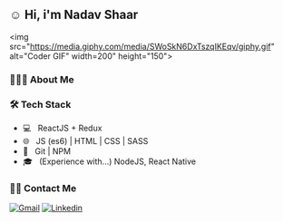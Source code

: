 ## ☺️ Hi, i'm Nadav Shaar

<img src="https://media.giphy.com/media/SWoSkN6DxTszqIKEqv/giphy.gif" alt="Coder GIF" width=200" height="150">

<h3> 👨🏻‍💻 About Me </h3>



<h3>🛠 Tech Stack</h3>

- 💻 &nbsp; ReactJS + Redux
- 🌐 &nbsp; JS (es6) | HTML | CSS | SASS
- 🔧 &nbsp; Git | NPM
- 🎓 &nbsp; (Experience with...) NodeJS, React Native

<h3> 🤝🏻 Contact Me </h3>

[![Gmail](https://img.shields.io/badge/-Gmail-c14438?style=flat&logo=Gmail&logoColor=white)](mailto:nadavshaar@gmail.com)
[![Linkedin](https://img.shields.io/badge/-LinkedIn-blue?style=flat&logo=Linkedin&logoColor=white)](https://www.linkedin.com/in/nadav-shaar-551771139)
